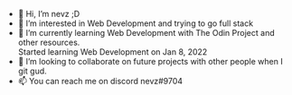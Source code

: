 - 👋 Hi, I’m nevz ;D
- 👀 I’m interested in Web Development and trying to go full stack
- 🌱 I’m currently learning Web Development with The Odin Project and other resources.  
Started learning Web Development on Jan 8, 2022
- 💞️ I’m looking to collaborate on future projects with other people when I git gud.
- 📫 You can reach me on discord nevz#9704
